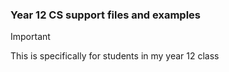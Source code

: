 ### Year 12 CS support files and examples

> [!IMPORTANT]
This is specifically for students in my year 12 class